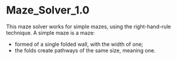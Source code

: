 # Maze_Solver_1.0

This maze solver works for simple mazes, using the right-hand-rule technique.
A simple maze is a maze:
- formed of a single folded wall, with the width of one;
- the folds create pathways of the same size, meaning one.
